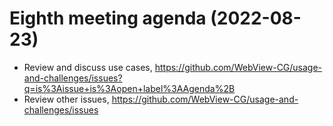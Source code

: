 # Eighth meeting agenda (2022-08-23)

 * Review and discuss use cases, https://github.com/WebView-CG/usage-and-challenges/issues?q=is%3Aissue+is%3Aopen+label%3AAgenda%2B
 * Review other issues, https://github.com/WebView-CG/usage-and-challenges/issues
